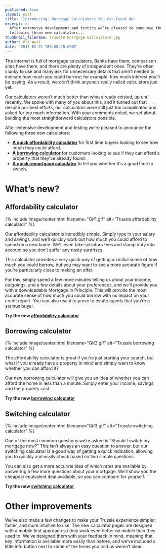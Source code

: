 ```yaml
---
published: true
layout: post
title: 'Introducing: Mortgage Calculators You Can Count On'
excerpt: >-
  After extensive development and testing we’re pleased to announce the
  following three new calculators...
thumbnail_filename: Trussle Mortgage Calculators.jpg
author: Oli West
date: '2017-03-21 T00:00:00.000Z'
---
```

The internet is full of mortgage calculators. Banks have them, comparison sites have them, and there are plenty of independent ones. They’re often clunky to use and many ask for unnecessary details that aren’t needed to indicate how much you could borrow; for example, how much interest you'll be paying. As a result, we don’t think anyone’s really nailed calculators just yet.

Our calculators weren’t much better than what already existed, up until recently. We spoke with many of you about this, and it turned out that despite our best efforts, our calculators were still just too complicated and asked for too much information. With your comments noted, we set about building the most straightforward calculators possible.

After extensive development and testing we’re pleased to announce the following three new calculators:
- **[A quick affordability calculator](#ffordability-calculator)** for first time buyers looking to see how much they could afford.
- **[A borrowing calculator](#borrowing-calculator)** for customers looking to see if they can afford a property that they’ve already found.
- **[A quick remortgage calculator](#switching-calculator)** to tell you whether it's a good time to switch.

# What’s new?

## Affordability calculator

{% include image/center.html filename="Gif1.gif" alt="Trussle affordability calculator" %}

Our affordability calculator is incredibly simple. Simply type in your salary and savings, and we’ll quickly work out how much you could afford to spend on a new home. We’ll even take solicitors fees and stamp duty into account so you don’t suffer any nasty surprises.

This calculator provides a very quick way of getting an initial sense of how much you could borrow, but you may want to see a more accurate figure if you’re particularly close to making an offer.

For this, simply spend a few more minutes telling us about your income, outgoings, and a few details about your preferences, and we’ll provide you with a downloadable Mortgage in Principle. This will provide the most accurate sense of how much you could borrow with no impact on your credit report. You can also use it to prove to estate agents that you’re a serious buyer.

__Try the new [affordability calculator](https://apply.trussle.com/affordability-calculator)__

## Borrowing calculator

{% include image/center.html filename="Gif2.gif" alt="Trussle borrowing calculator" %}

The affordability calculator is great if you’re just starting your search, but what if you already have a property in mind and simply want to know whether you can afford it?

Our new borrowing calculator will give you an idea of whether you can afford the home in less than a minute. Simply enter your income, savings, and the property cost.

__Try the new [borrowing calculator](https://apply.trussle.com/affordability-calculator-offer-accepted)__

## Switching calculator

{% include image/center.html filename="Gif3.gif" alt="Trussle switching calculator" %}

One of the most common questions we’re asked is “Should I switch my mortgage now?” This isn’t always an easy question to answer, but our switching calculator is a good way of getting a quick indication, allowing you to quickly and easily check based on two simple questions.

You can also get a more accurate idea of which rates are available by answering a few more questions about your mortgage. We’ll show you the cheapest equivalent deal available, so you can compare for yourself.

__Try the new [switching calculator](https://apply.trussle.com/remortgage-quick-check)__

# Other improvements

We’ve also made a few changes to make your Trussle experience simpler, faster, and more intuitive to use. The new calculator pages are designed with a mobile first approach so they work even better on mobile than they used to. We’ve designed them with your feedback in mind, meaning that key information is available more easily than before, and we’ve included a little info button next to some of the terms you told us weren’t clear.
